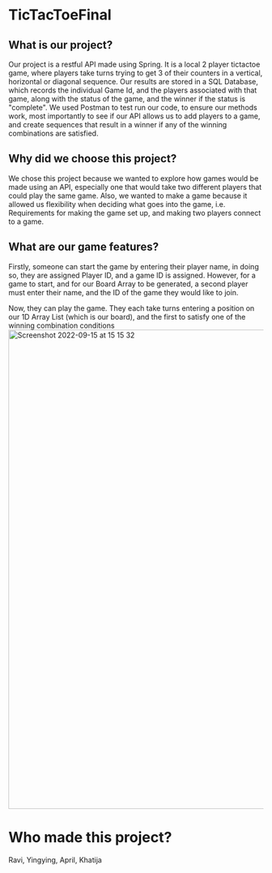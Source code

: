 # TicTacToeFinal

## What is our project?

Our project is a restful API made using Spring. It is a local 2 player tictactoe game, where players take turns trying to get 3 of their counters in a vertical, horizontal or diagonal sequence.
Our results are stored in a SQL Database, which records the individual Game Id, and the players associated with that game, along with the status of the game, and the winner if the status is "complete".
We used Postman to test run our code, to ensure our methods work,  most importantly to see if our API allows us to add players to a game, and create sequences that result in a winner if any of the winning combinations are satisfied.

## Why did we choose this project?

We chose this project because we wanted to explore how games would be made using an API, especially one that would take two different players that could play the same game.
Also, we wanted to make a game because it allowed us flexibility when deciding what goes into the game, i.e. Requirements for making the game set up, and making two players connect to a game.


## What are our game features?

Firstly, someone can start the game by entering their player name, in doing so, they are assigned Player ID, and a game ID is assigned. However, for a game to start, and for our Board Array to be generated,
a second player must enter their name, and the ID of the game they would like to join.

Now, they can play the game. They each take turns entering a position on our 1D Array List (which is our board), and the first to satisfy one of the winning combination conditions 
<img width="945" alt="Screenshot 2022-09-15 at 15 15 32" src="https://user-images.githubusercontent.com/109157608/190427278-cd2073fb-c6ac-4ea1-9ca0-b290841f55e5.png">

# Who made this project?

Ravi, Yingying, April, Khatija
